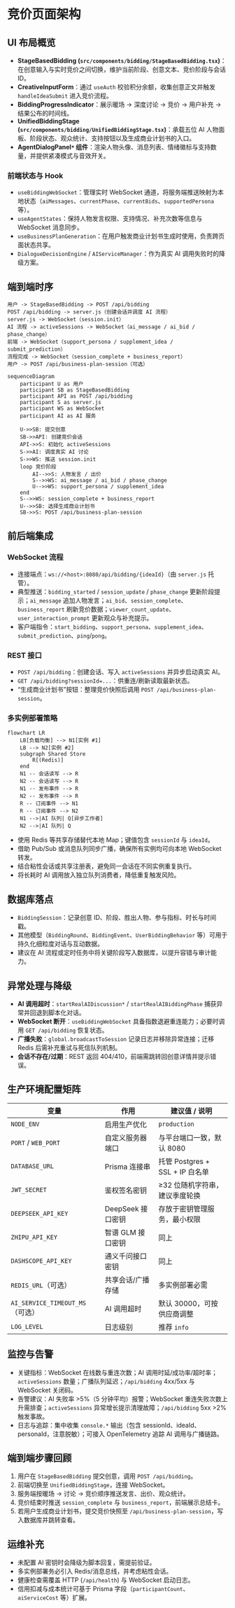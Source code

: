 # 竞价页面架构

## UI 布局概览
- **StageBasedBidding (`src/components/bidding/StageBasedBidding.tsx`)**：在创意输入与实时竞价之间切换，维护当前阶段、创意文本、竞价阶段与会话 ID。
- **CreativeInputForm**：通过 `useAuth` 校验积分余额，收集创意正文并触发 `handleIdeaSubmit` 进入竞价流程。
- **BiddingProgressIndicator**：展示暖场 → 深度讨论 → 竞价 → 用户补充 → 结果公布的时间线。
- **UnifiedBiddingStage (`src/components/bidding/UnifiedBiddingStage.tsx`)**：承载五位 AI 人物面板、阶段状态、观众统计、支持按钮以及生成商业计划书的入口。
- **AgentDialogPanel`*` 组件**：渲染人物头像、消息列表、情绪徽标与支持数量，并提供紧凑模式与音效开关。

### 前端状态与 Hook
- `useBiddingWebSocket`：管理实时 WebSocket 通道，将服务端推送映射为本地状态（`aiMessages`、`currentPhase`、`currentBids`、`supportedPersona` 等）。
- `useAgentStates`：保持人物发言权限、支持情况、补充次数等信息与 WebSocket 消息同步。
- `useBusinessPlanGeneration`：在用户触发商业计划书生成时使用，负责跨页面状态共享。
- `DialogueDecisionEngine` / `AIServiceManager`：作为真实 AI 调用失败时的降级方案。

## 端到端时序
```
用户 -> StageBasedBidding -> POST /api/bidding
POST /api/bidding -> server.js（创建会话并调度 AI 流程）
server.js -> WebSocket（session.init）
AI 流程 -> activeSessions -> WebSocket（ai_message / ai_bid / phase_change）
前端 -> WebSocket（support_persona / supplement_idea / submit_prediction）
流程完成 -> WebSocket（session_complete + business_report）
用户 -> POST /api/business-plan-session（可选）
```

```mermaid
sequenceDiagram
    participant U as 用户
    participant SB as StageBasedBidding
    participant API as POST /api/bidding
    participant S as server.js
    participant WS as WebSocket
    participant AI as AI 服务

    U->>SB: 提交创意
    SB->>API: 创建竞价会话
    API->>S: 初始化 activeSessions
    S->>AI: 调度真实 AI 讨论
    S->>WS: 推送 session.init
    loop 竞价阶段
        AI-->>S: 人物发言 / 出价
        S-->>WS: ai_message / ai_bid / phase_change
        U-->>WS: support_persona / supplement_idea
    end
    S-->>WS: session_complete + business_report
    U-->>SB: 选择生成商业计划书
    SB->>S: POST /api/business-plan-session
```

## 前后端集成

### WebSocket 流程
- 连接端点：`ws://<host>:8080/api/bidding/{ideaId}`（由 `server.js` 托管）。
- 典型推送：`bidding_started` / `session_update` / `phase_change` 更新阶段提示；`ai_message` 追加人物发言；`ai_bid`、`session_complete`、`business_report` 刷新竞价数据；`viewer_count_update`、`user_interaction_prompt` 更新观众与补充提示。
- 客户端指令：`start_bidding`、`support_persona`、`supplement_idea`、`submit_prediction`、`ping`/`pong`。

### REST 接口
- `POST /api/bidding`：创建会话、写入 `activeSessions` 并异步启动真实 AI。
- `GET /api/bidding?sessionId=...`：供重连/刷新读取最新状态。
- “生成商业计划书”按钮：整理竞价快照后调用 `POST /api/business-plan-session`。

### 多实例部署策略
```mermaid
flowchart LR
    LB[负载均衡] --> N1[实例 #1]
    LB --> N2[实例 #2]
    subgraph Shared Store
        R[(Redis)]
    end
    N1 -- 会话读写 --> R
    N2 -- 会话读写 --> R
    N1 -- 发布事件 --> R
    N2 -- 发布事件 --> R
    R -- 订阅事件 --> N1
    R -- 订阅事件 --> N2
    N1 -->|AI 队列| Q[异步工作者]
    N2 -->|AI 队列| Q
```
- 使用 Redis 等共享存储替代本地 Map；键值包含 `sessionId` 与 `ideaId`。
- 借助 Pub/Sub 或消息队列同步广播，确保所有实例均可向本地 WebSocket 转发。
- 结合粘性会话或共享注册表，避免同一会话在不同实例重复执行。
- 将长耗时 AI 调用放入独立队列消费者，降低重复触发风险。

## 数据库落点
- `BiddingSession`：记录创意 ID、阶段、胜出人物、参与指标、时长与时间戳。
- 其他模型（`BiddingRound`、`BiddingEvent`、`UserBiddingBehavior` 等）可用于持久化细粒度对话与互动数据。
- 建议在 AI 流程或定时任务中将关键阶段写入数据库，以提升容错与审计能力。

## 异常处理与降级
- **AI 调用超时**：`startRealAIDiscussion*` / `startRealAIBiddingPhase` 捕获异常并回退到脚本化对话。
- **WebSocket 断开**：`useBiddingWebSocket` 具备指数退避重连能力；必要时调用 `GET /api/bidding` 恢复状态。
- **广播失败**：`global.broadcastToSession` 记录日志并移除异常连接；迁移 Redis 后需补充重试与死信队列机制。
- **会话不存在/过期**：REST 返回 404/410，前端需跳转回创意详情并提示错误。

## 生产环境配置矩阵
| 变量 | 作用 | 建议值 / 说明 |
|------|------|----------------|
| `NODE_ENV` | 启用生产优化 | `production` |
| `PORT` / `WEB_PORT` | 自定义服务器端口 | 与平台端口一致，默认 8080 |
| `DATABASE_URL` | Prisma 连接串 | 托管 Postgres + SSL + IP 白名单 |
| `JWT_SECRET` | 鉴权签名密钥 | ≥32 位随机字符串，建议季度轮换 |
| `DEEPSEEK_API_KEY` | DeepSeek 接口密钥 | 存放于密钥管理服务，最小权限 |
| `ZHIPU_API_KEY` | 智谱 GLM 接口密钥 | 同上 |
| `DASHSCOPE_API_KEY` | 通义千问接口密钥 | 同上 |
| `REDIS_URL`（可选） | 共享会话/广播存储 | 多实例部署必需 |
| `AI_SERVICE_TIMEOUT_MS`（可选） | AI 调用超时 | 默认 30000，可按供应商调整 |
| `LOG_LEVEL` | 日志级别 | 推荐 `info`

## 监控与告警
- 关键指标：WebSocket 在线数与重连次数；AI 调用时延/成功率/超时率；`activeSessions` 数量；广播队列延迟；`/api/bidding` 4xx/5xx 与 WebSocket 关闭码。
- 告警建议：AI 失败率 >5%（5 分钟平均）报警；WebSocket 重连失败次数上升需排查；`activeSessions` 异常增长提示清理故障；`/api/bidding` 5xx >2% 触发事故。
- 日志与追踪：集中收集 `console.*` 输出（包含 sessionId、ideaId、personaId，注意脱敏）；可接入 OpenTelemetry 追踪 AI 调用与广播链路。

## 端到端步骤回顾
1. 用户在 `StageBasedBidding` 提交创意，调用 `POST /api/bidding`。
2. 前端切换至 `UnifiedBiddingStage`，连接 WebSocket。
3. 服务端按暖场 → 讨论 → 竞价顺序推送发言、出价、观众统计。
4. 竞价结束时推送 `session_complete` 与 `business_report`，前端展示总结卡。
5. 若用户生成商业计划书，提交竞价快照至 `/api/business-plan-session`，写入数据库并跳转查看。

## 运维补充
- 未配置 AI 密钥时会降级为脚本回复，需提前验证。
- 多实例部署务必引入 Redis/消息总线，并考虑粘性会话。
- 健康检查需覆盖 HTTP (`/api/health`) 与 WebSocket 启动日志。
- 信用扣减与成本统计可基于 Prisma 字段（`participantCount`、`aiServiceCost` 等）扩展。